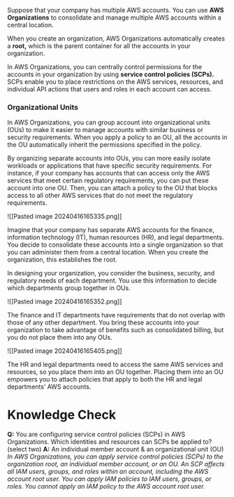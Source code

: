 Suppose that your company has multiple AWS accounts. You can use **AWS Organizations** to consolidate and manage multiple AWS accounts within a central location.

When you create an organization, AWS Organizations automatically creates a **root,** which is the parent container for all the accounts in your organization.

In AWS Organizations, you can centrally control permissions for the accounts in your organization by using **service control policies (SCPs).** SCPs enable you to place restrictions on the AWS services, resources, and individual API actions that users and roles in each account can access.
### Organizational Units
In AWS Organizations, you can group account into organizational units (OUs) to make it easier to manage accounts with similar business or security requirements. When you apply a policy to an OU, all the accounts in the OU automatically inherit the permissions specified in the policy.

By organizing separate accounts into OUs, you can more easily isolate workloads or applications that have specific security requirements. For instance, if your company has accounts that can access only the AWS services that meet certain regulatory requirements, you can put these account into one OU. Then, you can attach a policy to the OU that blocks access to all other AWS services that do not meet the regulatory requirements.

![[Pasted image 20240416165335.png]]

Imagine that your company has separate AWS accounts for the finance, information technology (IT), human resources (HR), and legal departments. You decide to consolidate these accounts into a single organization so that you can administer them from a central location. When you create the organization, this establishes the root.

In designing your organization, you consider the business, security, and regulatory needs of each department. You use this information to decide which departments group together in OUs.

![[Pasted image 20240416165352.png]]

The finance and IT departments have requirements that do not overlap with those of any other department. You bring these accounts into your organization to take advantage of benefits such as consolidated billing, but you do not place them into any OUs.

![[Pasted image 20240416165405.png]]

The HR and legal departments need to access the same AWS services and resources, so you place them into an OU together. Placing them into an OU empowers you to attach policies that apply to both the HR and legal departments’ AWS accounts.
# Knowledge Check

**Q:** You are configuring service control policies (SCPs) in AWS Organizations. Which identities and resources can SCPs be applied to? (select two)
**A:** An individual member account & an organizational unit (OU)
*In AWS Organizations, you can apply service control policies (SCPs) to the organization root, an individual member account, or an OU. An SCP affects all IAM users, groups, and roles within an account, including the AWS account root user.
You can apply IAM policies to IAM users, groups, or roles. You cannot apply an IAM policy to the AWS account root user.*
